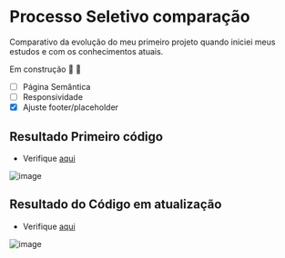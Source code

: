 # Processo Seletivo comparação

Comparativo da evolução do meu primeiro projeto quando iniciei meus estudos e com os conhecimentos atuais.

Em construção :construction: :construction_worker:

- [ ] Página Semântica
- [ ] Responsividade
- [x] Ajuste footer/placeholder

## Resultado Primeiro código

- Verifique [aqui](https://projeto-seletivo-labenu.ws7.repl.co/)

![image](https://user-images.githubusercontent.com/72954820/115639446-fae09000-a2ea-11eb-91b2-b707efc47292.png)

## Resultado do Código em atualização

- Verifique [aqui](https://ajuste-footer.ws7.repl.co/)

![image](https://user-images.githubusercontent.com/72954820/116150669-0f8da100-a6ba-11eb-955d-3e9c5d940b23.png)
